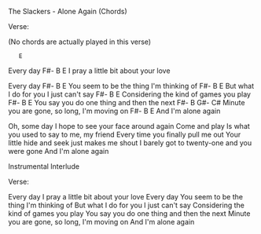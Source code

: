 The Slackers - Alone Again (Chords)


Verse:

(No chords are actually played in this verse)

       E
Every day
                F#-   B           E
I pray a little bit about your love

Every day
                     F#-       B        E
You seem to be the thing I'm thinking of
                   F#-   B            E
But what I do for you I just can't say
                 F#-     B           E
Considering the kind of games you play
                     F#-       B          E
You say you do one thing and then the next
                F#-      B         G#-   C#
Minute you are gone, so long, I'm moving on
    F#-   B      E
And I'm alone again


Oh, some day
I hope to see your face around again
Come and play
Is what you used to say to me, my friend
Every time you finally pull me out
Your little hide and seek just makes me shout
I barely got to twenty-one and you were gone
And I'm alone again


Instrumental Interlude

Verse:

Every day
I pray a little bit about your love
Every day
You seem to be the thing I'm thinking of
But what I do for you I just can't say
Considering the kind of games you play
You say you do one thing and then the next
Minute you are gone, so long, I'm moving on
And I'm alone again